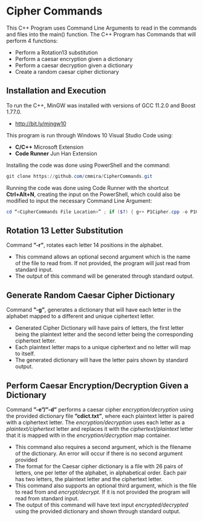 # Cipher Commands
This C++ Program uses Command Line Arguments to read in the commands and files into the main() function.
The C++ Program has Commands that will perform 4 functions:
- Perform a Rotation13 substitution
- Perform a caesar encryption given a dictionary
- Perform a caesar decryption given a dictionary
- Create a random caesar cipher dictionary

## Installation and Execution
To run the C++, MinGW was installed with versions of GCC 11.2.0 and Boost 1.77.0.
- http://bit.ly/mingw10

This program is run through Windows 10 Visual Studio Code using:
- __C/C++__ Microsoft Extension
- __Code Runner__ Jun Han Extension

Installing the code was done using PowerShell and the command:
```powershell
git clone https://github.com/cmmira/CipherCommands.git 
```

Running the code was done using Code Runner with the shortcut __Ctrl+Alt+N__, creating the input on the PowerShell, which could also be modified to input the necessary Command Line Argument:
``` powershell
cd “<CipherCommands File Location>” ; if ($?) { g++ P1Cipher.cpp -o P1Cipher } ; if ($?) { .\P1Cipher <Command Line Arguments> }
```

## Rotation 13 Letter Substitution
Command __”-r”__, rotates each letter 14 positions in the alphabet.
- This command allows an optional second argument which is the name of the file to read from. If not provided, the program will just read from standard input.
- The output of this command will be generated through standard output.

## Generate Random Caesar Cipher Dictionary
Command __”-g”__, generates a dictionary that will have each letter in the alphabet mapped to a different and unique ciphertext letter.
- Generated Cipher Dictionary will have pairs of letters, the first letter being the plaintext letter and the second letter being the corresponding ciphertext letter.
- Each plaintext letter maps to a unique ciphertext and no letter will map to itself.
- The generated dictionary will have the letter pairs shown by standard output.

## Perform Caesar Encryption/Decryption Given a Dictionary
 Command __”-e”/”-d”__ performs a caesar cipher _encryption/decryption_ using the provided dictionary file __”cdict.txt”__, where each plaintext letter is paired with a ciphertext letter. The _encryption/decryption_ uses each letter as a _plaintext/ciphertext_ letter and replaces it with the _ciphertext/plaintext_ letter that it is mapped with in the _encryption/decryption_ map container.
- This command also requires a second argument, which is the filename of the dictionary. An error will occur if there is no second argument provided 
- The format for the Caesar cipher dictionary is a file with 26 pairs of letters, one per letter of the alphabet, in alphabetical order. Each pair has two letters, the plaintext letter and the ciphertext letter.
- This command also supports an optional third argument, which is the file to read from and _encrypt/decrypt_. If it is not provided the program will read from standard input.
- The output of this command will have text input _encrypted/decrypted_ using the provided dictionary and shown through standard output. 


